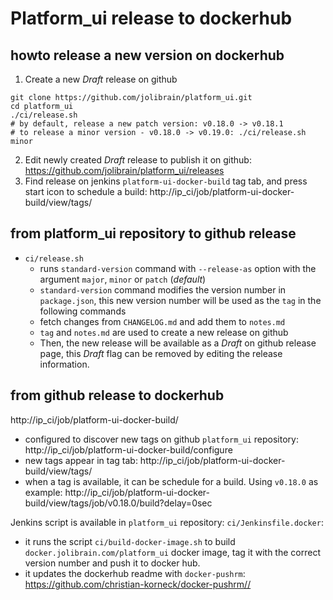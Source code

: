 # Platform_ui release to dockerhub

## howto release a new version on dockerhub

1. Create a new _Draft_ release on github
```
git clone https://github.com/jolibrain/platform_ui.git
cd platform_ui
./ci/release.sh
# by default, release a new patch version: v0.18.0 -> v0.18.1
# to release a minor version - v0.18.0 -> v0.19.0: ./ci/release.sh minor
```
2. Edit newly created _Draft_ release to publish it on github: https://github.com/jolibrain/platform_ui/releases
3. Find release on jenkins `platform-ui-docker-build` tag tab, and press start icon to schedule a build: http://ip_ci/job/platform-ui-docker-build/view/tags/


## from platform_ui repository to github release

- `ci/release.sh`
	- runs `standard-version` command with `--release-as` option with the argument `major`, `minor` or `patch` (*default*)
	- `standard-version` command modifies the version number in `package.json`, this new version number will be used as the `tag` in the following commands
	- fetch changes from `CHANGELOG.md` and add them to `notes.md`
	- `tag` and `notes.md` are used to create a new release on github
	- Then, the new release will be available as a _Draft_ on github release page, this _Draft_ flag can be removed by editing the release information.

## from github release to dockerhub

http://ip_ci/job/platform-ui-docker-build/

- configured to discover new tags on github `platform_ui` repository: http://ip_ci/job/platform-ui-docker-build/configure
- new tags appear in tag tab: http://ip_ci/job/platform-ui-docker-build/view/tags/
- when a tag is available, it can be schedule for a build. Using `v0.18.0` as example: http://ip_ci/job/platform-ui-docker-build/view/tags/job/v0.18.0/build?delay=0sec

Jenkins script is available in `platform_ui` repository: `ci/Jenkinsfile.docker`:

- it runs the script `ci/build-docker-image.sh` to build `docker.jolibrain.com/platform_ui` docker image, tag it with the correct version number and push it to docker hub.
- it updates the dockerhub readme with `docker-pushrm`: https://github.com/christian-korneck/docker-pushrm//
